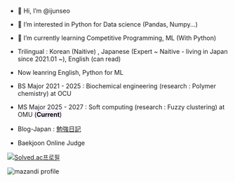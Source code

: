 - 👋 Hi, I’m @ijunseo
- 👀 I’m interested in Python for Data science (Pandas, Numpy...)
- 🌱 I’m currently learning Competitive Programming, ML (With Python)
- Trilingual : Korean (Naitive) , Japanese (Expert ~ Naitive - living in Japan since 2021.01 ~), English (can read)
- Now leanring English, Python for ML
- BS Major 2021 - 2025 : Biochemical engineering (research : Polymer chemistry) at OCU
- MS Major 2025 - 2027 : Soft computing (research : Fuzzy clustering) at OMU <mark style='background-color: #f5f0ff'>  (**Current**)</mark>

- Blog-Japan : [勉強日記](https://junseo1234551.hatenablog.com/)

- Baekjoon Online Judge 

 

[![Solved.ac프로필](http://mazassumnida.wtf/api/v2/generate_badge?boj=wer3350)](https://solved.ac/wer3350)

![mazandi profile](http://mazandi.herokuapp.com/api?handle=wer3350&theme=cold)
<!---
ijunseo/ijunseo is a ✨ special ✨ repository because its `README.md` (this file) appears on your GitHub profile.
You can click the Preview link to take a look at your changes.
--->
